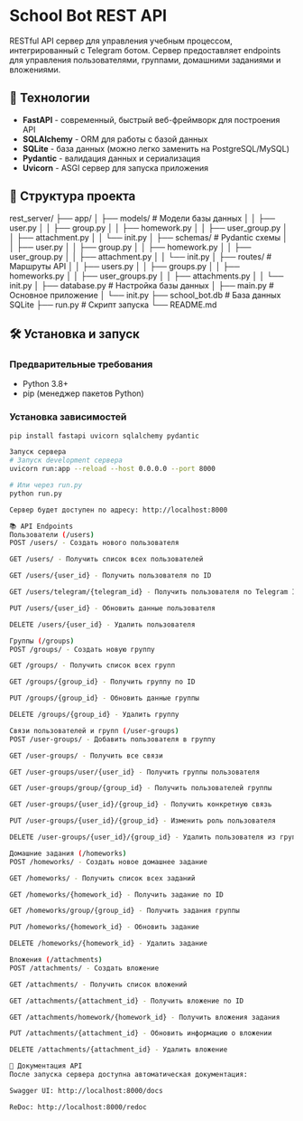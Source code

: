 # School Bot REST API

RESTful API сервер для управления учебным процессом, интегрированный с Telegram ботом. Сервер предоставляет endpoints для управления пользователями, группами, домашними заданиями и вложениями.

## 🚀 Технологии

- **FastAPI** - современный, быстрый веб-фреймворк для построения API
- **SQLAlchemy** - ORM для работы с базой данных
- **SQLite** - база данных (можно легко заменить на PostgreSQL/MySQL)
- **Pydantic** - валидация данных и сериализация
- **Uvicorn** - ASGI сервер для запуска приложения

## 📁 Структура проекта
rest_server/
├── app/
│ ├── models/ # Модели базы данных
│ │ ├── user.py
│ │ ├── group.py
│ │ ├── homework.py
│ │ ├── user_group.py
│ │ ├── attachment.py
│ │ └── init.py
│ ├── schemas/ # Pydantic схемы
│ │ ├── user.py
│ │ ├── group.py
│ │ ├── homework.py
│ │ ├── user_group.py
│ │ ├── attachment.py
│ │ └── init.py
│ ├── routes/ # Маршруты API
│ │ ├── users.py
│ │ ├── groups.py
│ │ ├── homeworks.py
│ │ ├── user_groups.py
│ │ ├── attachments.py
│ │ └── init.py
│ ├── database.py # Настройка базы данных
│ ├── main.py # Основное приложение
│ └── init.py
├── school_bot.db # База данных SQLite
├── run.py # Скрипт запуска
└── README.md


## 🛠️ Установка и запуск

### Предварительные требования

- Python 3.8+
- pip (менеджер пакетов Python)

### Установка зависимостей

```bash
pip install fastapi uvicorn sqlalchemy pydantic

Запуск сервера
# Запуск development сервера
uvicorn run:app --reload --host 0.0.0.0 --port 8000

# Или через run.py
python run.py

Сервер будет доступен по адресу: http://localhost:8000

📚 API Endpoints
Пользователи (/users)
POST /users/ - Создать нового пользователя

GET /users/ - Получить список всех пользователей

GET /users/{user_id} - Получить пользователя по ID

GET /users/telegram/{telegram_id} - Получить пользователя по Telegram ID

PUT /users/{user_id} - Обновить данные пользователя

DELETE /users/{user_id} - Удалить пользователя

Группы (/groups)
POST /groups/ - Создать новую группу

GET /groups/ - Получить список всех групп

GET /groups/{group_id} - Получить группу по ID

PUT /groups/{group_id} - Обновить данные группы

DELETE /groups/{group_id} - Удалить группу

Связи пользователей и групп (/user-groups)
POST /user-groups/ - Добавить пользователя в группу

GET /user-groups/ - Получить все связи

GET /user-groups/user/{user_id} - Получить группы пользователя

GET /user-groups/group/{group_id} - Получить пользователей группы

GET /user-groups/{user_id}/{group_id} - Получить конкретную связь

PUT /user-groups/{user_id}/{group_id} - Изменить роль пользователя

DELETE /user-groups/{user_id}/{group_id} - Удалить пользователя из группы

Домашние задания (/homeworks)
POST /homeworks/ - Создать новое домашнее задание

GET /homeworks/ - Получить список всех заданий

GET /homeworks/{homework_id} - Получить задание по ID

GET /homeworks/group/{group_id} - Получить задания группы

PUT /homeworks/{homework_id} - Обновить задание

DELETE /homeworks/{homework_id} - Удалить задание

Вложения (/attachments)
POST /attachments/ - Создать вложение

GET /attachments/ - Получить список вложений

GET /attachments/{attachment_id} - Получить вложение по ID

GET /attachments/homework/{homework_id} - Получить вложения задания

PUT /attachments/{attachment_id} - Обновить информацию о вложении

DELETE /attachments/{attachment_id} - Удалить вложение

📖 Документация API
После запуска сервера доступна автоматическая документация:

Swagger UI: http://localhost:8000/docs

ReDoc: http://localhost:8000/redoc
